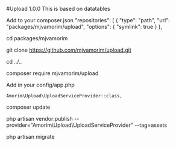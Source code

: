 #Upload  1.0.0
This is based on datatables 

Add to your composer.json
 "repositories": [
        {
            "type": "path",
            "url": "packages/mjvamorim/upload",
            "options": {
                "symlink": true
            }
        },

cd packages/mjvamorim

git clone https://github.com/mjvamorim/upload.git

cd ../..

composer require mjvamorim/upload

Add in your config/app.php

    Amorim\Upload\UploadServiceProvider::class,
       

composer update

php artisan vendor:publish --provider="Amorim\Upload\UploadServiceProvider" --tag=assets

php artisan migrate




